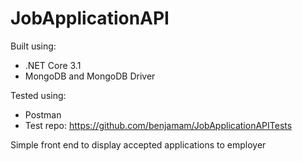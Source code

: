 # JobApplicationAPI
Built using:
- .NET Core 3.1
- MongoDB and MongoDB Driver

Tested using:
- Postman
- Test repo: https://github.com/benjamam/JobApplicationAPITests

Simple front end to display accepted applications to employer
